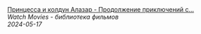 <!--2024-05-17 16:09:28-->
<div class="yb">
  <a class="nodecor" href="/posts.html?filmy/princessa_i_koldun_alazar_-_prodoljenie_prikljuchenij_s_atmosferoj_garri_pottera">
    <img class="preview" data-videoid="CG1dIbROA1A" src="https://i4.ytimg.com/vi/CG1dIbROA1A/hqdefault.jpg" align="middle" alt="">
  </a>
  <div class="inlbl text">
    <a class="nodecor" href="/posts.html?filmy/princessa_i_koldun_alazar_-_prodoljenie_prikljuchenij_s_atmosferoj_garri_pottera">Принцесса и колдун Алазар - Продолжение приключений с...</a><br>
    <i class="smaller2">Watch Movies - библиотека фильмов</i><br>
    <i class="smaller3">2024-05-17</i>
  </div>
</div>
